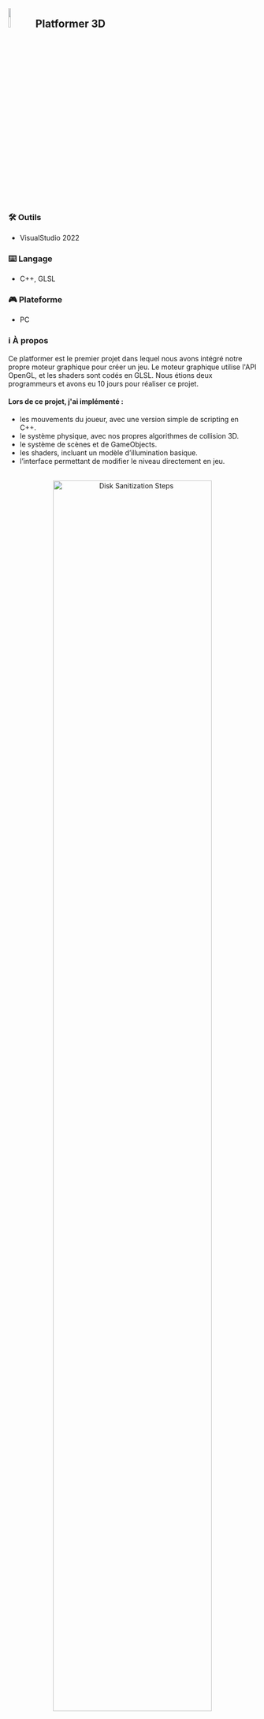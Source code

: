 <h2><img src="https://imgur.com/ouEPrKO.png" height="10%" width="10%"/> Platformer 3D</h2>

<h3>🛠️ Outils</h3>

- VisualStudio 2022

<h3>⌨️ Langage</h3>

- C++, GLSL

<h3>🎮 Plateforme</h3>

- PC

<h3>ℹ️ À propos</h3>
   Ce platformer est le premier projet dans lequel nous avons intégré notre propre moteur graphique pour créer un jeu.
  Le moteur graphique utilise l'API OpenGL, et les shaders sont codés en GLSL. Nous étions deux programmeurs et avons eu 10 jours pour réaliser ce projet.
  
  <h4>Lors de ce projet, j'ai implémenté :</h4>
  <ul>
    <li>les mouvements du joueur, avec une version simple de scripting en C++.</li>
    <li>le système physique, avec nos propres algorithmes de collision 3D.</li>
    <li>le système de scènes et de GameObjects.</li>
    <li>les shaders, incluant un modèle d’illumination basique.</li>
    <li>l’interface permettant de modifier le niveau directement en jeu.</li>
  </ul>

<p align="center">
<br>
<img src="https://imgur.com/07elSDP.png" height="80%" width="80%" alt="Disk Sanitization Steps"/>
<br/>
<br>
<img src="https://imgur.com/EN2G14i.png" height="80%" width="80%" alt="Disk Sanitization Steps"/>
<br/>


